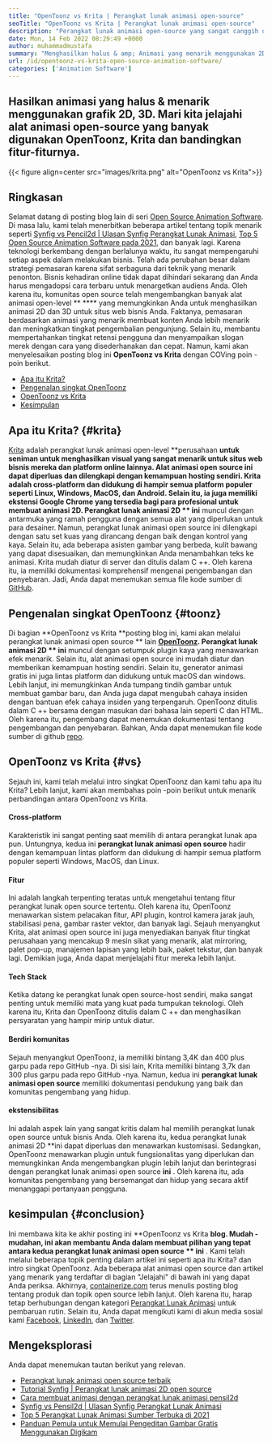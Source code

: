 ```yaml
---
title: "OpenToonz vs Krita | Perangkat lunak animasi open-source" 
seoTitle: "OpenToonz vs Krita | Perangkat lunak animasi open-source" 
description: "Perangkat lunak animasi open-source yang sangat canggih untuk menghasilkan animasi 2D & 3D yang kaya. Posting blog ini adalah tentang perbandingan OpenToonz vs Krita." 
date: Mon, 14 Feb 2022 08:29:49 +0000
author: muhammadmustafa
summary: "Menghasilkan halus & amp; Animasi yang menarik menggunakan 2D, grafik 3D. Mari kita jelajahi alat animasi open-source yang banyak digunakan OpenToonz, Krita dan bandingkan fitur-fiturnya." 
url: /id/opentoonz-vs-krita-open-source-animation-software/
categories: ['Animation Software']
---
```


## Hasilkan animasi yang halus & menarik menggunakan grafik 2D, 3D. Mari kita jelajahi alat animasi open-source yang banyak digunakan OpenToonz, Krita dan bandingkan fitur-fiturnya.

{{< figure align=center src="images/krita.png" alt="OpenToonz vs Krita">}}


## Ringkasan
Selamat datang di posting blog lain di seri [Open Source Animation Software][1]. Di masa lalu, kami telah menerbitkan beberapa artikel tentang topik menarik seperti [Synfig vs Pencil2d | Ulasan Synfig Perangkat Lunak Animasi][2], [Top 5 Open Source Animation Software pada 2021][3], dan banyak lagi. Karena teknologi berkembang dengan berlalunya waktu, itu sangat mempengaruhi setiap aspek dalam melakukan bisnis. Telah ada perubahan besar dalam strategi pemasaran karena sifat serbaguna dari teknik yang menarik penonton. Bisnis kehadiran online tidak dapat dihindari sekarang dan Anda harus mengadopsi cara terbaru untuk menargetkan audiens Anda.
Oleh karena itu, komunitas open source telah mengembangkan banyak alat animasi open-level ** ****  yang memungkinkan Anda untuk menghasilkan animasi 2D dan 3D untuk situs web bisnis Anda. Faktanya, pemasaran berdasarkan animasi yang menarik membuat konten Anda lebih menarik dan meningkatkan tingkat pengembalian pengunjung. Selain itu, membantu mempertahankan tingkat retensi pengguna dan menyampaikan slogan merek dengan cara yang disederhanakan dan cepat. Namun, kami akan menyelesaikan posting blog ini  **OpenToonz vs Krita**   dengan COVing poin -poin berikut.
  * [Apa itu Krita?][4]
  * [Pengenalan singkat OpenToonz][5]
  * [OpenToonz vs Krita][6]
  * [Kesimpulan][7]

## Apa itu Krita?   {#krita}
[Krita][8] adalah perangkat lunak animasi open-level **perusahaan  **untuk seniman untuk menghasilkan visual yang sangat menarik untuk situs web bisnis mereka dan platform online lainnya. Alat animasi open source ini dapat diperluas dan dilengkapi dengan kemampuan hosting sendiri. Krita adalah cross-platform dan didukung di hampir semua platform populer seperti Linux, Windows, MacOS, dan Android. Selain itu, ia juga memiliki ekstensi Google Chrome yang tersedia bagi para profesional untuk membuat animasi 2D. Perangkat lunak animasi 2D **  ini**  muncul dengan antarmuka yang ramah pengguna dengan semua alat yang diperlukan untuk para desainer.
Namun, perangkat lunak animasi open source ini dilengkapi dengan satu set kuas yang dirancang dengan baik dengan kontrol yang kaya. Selain itu, ada beberapa asisten gambar yang berbeda, kulit bawang yang dapat disesuaikan, dan memungkinkan Anda menambahkan teks ke animasi. Krita mudah diatur di server dan ditulis dalam C ++. Oleh karena itu, ia memiliki dokumentasi komprehensif mengenai pengembangan dan penyebaran. Jadi, Anda dapat menemukan semua file kode sumber di [GitHub][9].

## Pengenalan singkat OpenToonz   {#toonz}
Di bagian **OpenToonz vs Krita  **posting blog ini, kami akan melalui perangkat lunak animasi open source **  lain  **[OpenToonz][10]. Perangkat lunak animasi 2D **  ini**  muncul dengan setumpuk plugin kaya yang menawarkan efek menarik. Selain itu, alat animasi open source ini mudah diatur dan memberikan kemampuan hosting sendiri. Selain itu, generator animasi gratis ini juga lintas platform dan didukung untuk macOS dan windows. Lebih lanjut, ini memungkinkan Anda tumpang tindih gambar untuk membuat gambar baru, dan Anda juga dapat mengubah cahaya insiden dengan bantuan efek cahaya insiden yang terpengaruh.
OpenToonz ditulis dalam C ++ bersama dengan masukan dari bahasa lain seperti C dan HTML. Oleh karena itu, pengembang dapat menemukan dokumentasi tentang pengembangan dan penyebaran. Bahkan, Anda dapat menemukan file kode sumber di github [repo][11].

## OpenToonz vs Krita   {#vs}
Sejauh ini, kami telah melalui intro singkat OpenToonz dan kami tahu apa itu Krita? Lebih lanjut, kami akan membahas poin -poin berikut untuk menarik perbandingan antara OpenToonz vs Krita.

#### Cross-platform
Karakteristik ini sangat penting saat memilih di antara perangkat lunak apa pun. Untungnya, kedua ini **perangkat lunak animasi open source**  hadir dengan kemampuan lintas platform dan didukung di hampir semua platform populer seperti Windows, MacOS, dan Linux.

#### Fitur
Ini adalah langkah terpenting teratas untuk mengetahui tentang fitur perangkat lunak open source tertentu. Oleh karena itu, OpenToonz menawarkan sistem pelacakan fitur, API plugin, kontrol kamera jarak jauh, stabilisasi pena, gambar raster vektor, dan banyak lagi. Sejauh menyangkut Krita, alat animasi open source ini juga menyediakan banyak fitur tingkat perusahaan yang mencakup 9 mesin sikat yang menarik, alat mirroring, palet pop-up, manajemen lapisan yang lebih baik, paket tekstur, dan banyak lagi. Demikian juga, Anda dapat menjelajahi fitur mereka lebih lanjut.

#### Tech Stack
Ketika datang ke perangkat lunak open source-host sendiri, maka sangat penting untuk memiliki mata yang kuat pada tumpukan teknologi. Oleh karena itu, Krita dan OpenToonz ditulis dalam C ++ dan menghasilkan persyaratan yang hampir mirip untuk diatur.

#### Berdiri komunitas
Sejauh menyangkut OpenToonz, ia memiliki bintang 3,4K dan 400 plus garpu pada repo GitHub -nya. Di sisi lain, Krita memiliki bintang 3,7k dan 300 plus garpu pada repo GitHub -nya. Namun, kedua ini **perangkat lunak animasi open source**  memiliki dokumentasi pendukung yang baik dan komunitas pengembang yang hidup.

#### ekstensibilitas
Ini adalah aspek lain yang sangat kritis dalam hal memilih perangkat lunak open source untuk bisnis Anda. Oleh karena itu, kedua perangkat lunak animasi 2D **ini dapat diperluas dan menawarkan kustomisasi. Sedangkan, OpenToonz menawarkan plugin untuk fungsionalitas yang diperlukan dan memungkinkan Anda mengembangkan plugin lebih lanjut dan berintegrasi dengan perangkat lunak animasi open source  **ini**  . Oleh karena itu, ada komunitas pengembang yang bersemangat dan hidup yang secara aktif menanggapi pertanyaan pengguna.

## kesimpulan   {#conclusion}
Ini membawa kita ke akhir posting ini **OpenToonz vs Krita  **blog. Mudah -mudahan, ini akan membantu Anda dalam membuat pilihan yang tepat antara kedua perangkat lunak animasi open source **  ini** . Kami telah melalui beberapa topik penting dalam artikel ini seperti apa itu Krita? dan intro singkat OpenToonz. Ada beberapa alat animasi open source dan artikel yang menarik yang terdaftar di bagian "Jelajahi" di bawah ini yang dapat Anda periksa.
Akhirnya, [containerize.com][12] terus menulis posting blog tentang produk dan topik open source lebih lanjut. Oleh karena itu, harap tetap berhubungan dengan kategori [Perangkat Lunak Animasi][13] untuk pembaruan rutin. Selain itu, Anda dapat mengikuti kami di akun media sosial kami [Facebook][14], [LinkedIn][15], dan [Twitter][16].

## Mengeksplorasi
Anda dapat menemukan tautan berikut yang relevan.
  * [Perangkat lunak animasi open source terbaik][13]
  * [Tutorial Synfig | Perangkat lunak animasi 2D open source][17]
  * [Cara membuat animasi dengan perangkat lunak animasi pensil2d][18]
  * [Synfig vs Pensil2d | Ulasan Synfig Perangkat Lunak Animasi][2]
  * [Top 5 Perangkat Lunak Animasi Sumber Terbuka di 2021][3]
  * [Panduan Pemula untuk Memulai Pengeditan Gambar Gratis Menggunakan Digikam][19]

  
[1]: https://blog.containerize.com/category/animation-software/
[2]: https://blog.containerize.com/animation-software/synfig-vs-pencil2d-animation-software-synfig-review/
[3]: https://blog.containerize.com/animation-software/top-5-open-source-animation-software-in-2021/
[4]: #krita
[5]: #toonz
[6]: #vs
[7]: #Conclusion
[8]: https://products.containerize.com/animation-software/krita/
[9]: https://github.com/KDE/krita
[10]: https://products.containerize.com/animation-software/opentoonz/
[11]: https://github.com/opentoonz/opentoonz
[12]: https://www.containerize.com/
[13]: https://products.containerize.com/animation-software/
[14]: https://web.facebook.com/containerize
[15]: https://www.linkedin.com/company/containerize/
[16]: https://twitter.com/containerize_co
[17]: https://blog.containerize.com/animation-software/synfig-tutorial-an-open-source-2d-animation-software/
[18]: https://blog.containerize.com/animation-software/how-to-create-animations-with-pencil2d-animation-software/
[19]: https://blog.containerize.com/animation-software/beginners-guide-to-start-free-image-editing-using-digikam/
